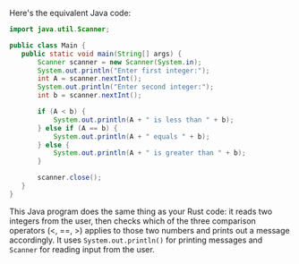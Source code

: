 Here's the equivalent Java code:

```java
import java.util.Scanner;

public class Main {
   public static void main(String[] args) {
       Scanner scanner = new Scanner(System.in);
       System.out.println("Enter first integer:");
       int A = scanner.nextInt();
       System.out.println("Enter second integer:");
       int b = scanner.nextInt();

       if (A < b) {
           System.out.println(A + " is less than " + b);
       } else if (A == b) {
           System.out.println(A + " equals " + b);
       } else {
           System.out.println(A + " is greater than " + b);
       }

       scanner.close();
   }
}
```

This Java program does the same thing as your Rust code: it reads two integers from the user, then checks which of the three comparison operators (<, ==, >) applies to those two numbers and prints out a message accordingly. It uses `System.out.println()` for printing messages and `Scanner` for reading input from the user.
